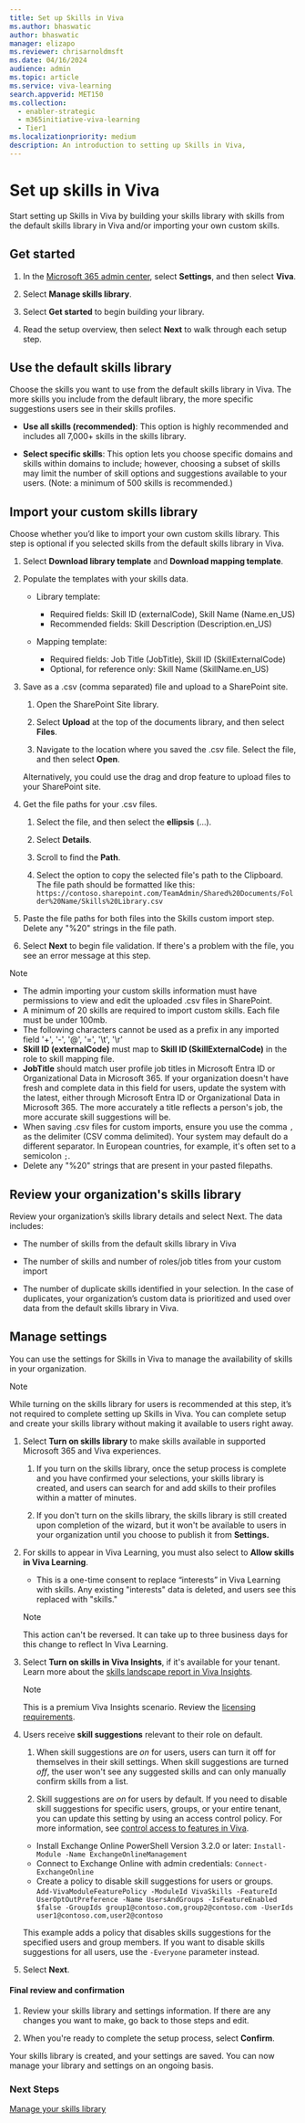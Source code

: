```yaml
---
title: Set up Skills in Viva 
ms.author: bhaswatic
author: bhaswatic
manager: elizapo
ms.reviewer: chrisarnoldmsft
ms.date: 04/16/2024
audience: admin
ms.topic: article
ms.service: viva-learning
search.appverid: MET150
ms.collection:
  - enabler-strategic
  - m365initiative-viva-learning
  - Tier1
ms.localizationpriority: medium
description: An introduction to setting up Skills in Viva, 
---
```


# Set up skills in Viva 

Start setting up Skills in Viva by building your skills library with skills from the default skills library in Viva and/or importing your own custom skills. 

## Get started

1. In the [Microsoft 365 admin center](https://admin.microsoft.com/adminportal/home#/featureexplorer), select **Settings**, and then select **Viva**.  

2. Select **Manage skills library**.  

3. Select **Get started** to begin building your library.  

4. Read the setup overview, then select **Next** to walk through each setup step.

## Use the default skills library 

Choose the skills you want to use from the default skills library in Viva. The more skills you include from the default library, the more specific suggestions users see in their skills profiles. 

- **Use all skills (recommended)**: This option is highly recommended and includes all 7,000+ skills in the skills library.  

- **Select specific skills**: This option lets you choose specific domains and skills within domains to include; however, choosing a subset of skills may limit the number of skill options and suggestions available to your users. (Note: a minimum of 500 skills is recommended.)  

## Import your custom skills library  

Choose whether you’d like to import your own custom skills library. This step is optional if you selected skills from the default skills library in Viva.  

1. Select **Download library template** and **Download mapping template**. 

2. Populate the templates with your skills data.  

   - Library template:  
      - Required fields: Skill ID (externalCode), Skill Name (Name.en_US) 
      - Recommended fields: Skill Description (Description.en_US)  
      
   - Mapping template:  
      - Required fields: Job Title (JobTitle), Skill ID (SkillExternalCode) 
      - Optional, for reference only: Skill Name (SkillName.en_US) 

3. Save as a .csv (comma separated) file and upload to a SharePoint site.  

    1. Open the SharePoint Site library.

    1. Select **Upload** at the top of the documents library, and then select **Files**.  

    1. Navigate to the location where you saved the .csv file. Select the file, and then select **Open**.    

    Alternatively, you could use the drag and drop feature to upload files to your SharePoint site.  

4. Get the file paths for your .csv files. 

    1. Select the file, and then select the **ellipsis** (…).

    2. Select **Details**.  

    3. Scroll to find the **Path**.  

    4. Select the option to copy the selected file's path to the Clipboard. The file path should be formatted like this: `https://contoso.sharepoint.com/TeamAdmin/Shared%20Documents/Folder%20Name/Skills%20Library.csv`

5. Paste the file paths for both files into the Skills custom import step. Delete any "%20" strings in the file path.

6. Select **Next** to begin file validation. If there's a problem with the file, you see an error message at this step.  

> [!NOTE]
> - The admin importing your custom skills information must have permissions to view and edit the uploaded .csv files in SharePoint. 
> - A minimum of 20 skills are required to import custom skills. Each file must be under 100mb. 
> - The following characters cannot be used as a prefix in any imported field '+', '-', '@', '=', '\t', '\r' 
> - **Skill ID (externalCode)** must map to **Skill ID (SkillExternalCode)** in the role to skill mapping file.  
> - **JobTitle** should match user profile job titles in Microsoft Entra ID or Organizational Data in Microsoft 365. If your organization doesn't have fresh and complete data in this field for users, update the system with the latest, either through Microsoft Entra ID or Organizational Data in Microsoft 365. The more accurately a title reflects a person's job, the more accurate skill suggestions will be.  
> - When saving .csv files for custom imports, ensure you use the comma `,` as the delimiter (CSV comma delimited). Your system may default do a different separator. In European countries, for example, it's often set to a semicolon `;`.
> - Delete any "%20" strings that are present in your pasted filepaths. 

## Review your organization's skills library

Review your organization’s skills library details and select Next. The data includes:  

  - The number of skills from the default skills library in Viva  

  - The number of skills and number of roles/job titles from your custom import  

  - The number of duplicate skills identified in your selection.  In the case of duplicates, your organization’s custom data is prioritized and used over data from the default skills library in Viva.

## Manage settings 

You can use the settings for Skills in Viva to manage the availability of skills in your organization. 

  > [!NOTE]
  > While turning on the skills library for users is recommended at this step, it’s not required to complete setting up Skills in Viva. You can complete setup and create your skills library without making it available to users right away.  

1. Select **Turn on skills library** to make skills available in supported Microsoft 365 and Viva experiences.  

    1. If you turn on the skills library, once the setup process is complete and you have confirmed your selections, your skills library is created, and users can search for and add skills to their profiles within a matter of minutes.  

    1. If you don't turn on the skills library, the skills library is still created upon completion of the wizard, but it won't be available to users in your organization until you choose to publish it from **Settings.**

2. For skills to appear in Viva Learning, you must also select to **Allow skills in Viva Learning**.  

   - This is a one-time consent to replace “interests” in Viva Learning with skills. Any existing "interests" data is deleted, and users see this replaced with "skills."

   > [!NOTE]
   > This action can't be reversed. It can take up to three business days for this change to reflect In Viva Learning.  

3. Select **Turn on skills in Viva Insights**, if it's available for your tenant. Learn more about the [skills landscape report in Viva Insights](/viva/insights/advanced/introduction-to-advanced-insights).
   >[!NOTE]
   > This is a premium Viva Insights scenario. Review the [licensing requirements](https://www.microsoft.com/en-us/microsoft-viva/pricing).

4. Users receive **skill suggestions** relevant to their role on default.  

    1. When skill suggestions are *on* for users, users can turn it off for themselves in their skill settings. When skill suggestions are turned *off*, the user won't see any suggested skills and can only manually confirm skills from a list. 

    1. Skill suggestions are *on* for users by default.  If you need to disable skill suggestions for specific users, groups, or your entire tenant, you can update this setting by using an access control policy. For more information, see [control access to features in Viva](../feature-access-management.md).
    
    - Install Exchange Online PowerShell Version 3.2.0 or later:
    `Install-Module -Name ExchangeOnlineManagement`  
    - Connect to Exchange Online with admin credentials: 
    `Connect-ExchangeOnline`
    - Create a policy to disable skill suggestions for users or groups.  
    `Add-VivaModuleFeaturePolicy -ModuleId VivaSkills -FeatureId UserOptOutPreference -Name UsersAndGroups -IsFeatureEnabled $false -GroupIds group1@contoso.com,group2@contoso.com -UserIds user1@contoso.com,user2@contoso`

    This example adds a policy that disables skills suggestions for the specified users and group members. If you want to disable skills suggestions for all users, use the `-Everyone` parameter instead. 

4. Select **Next**. 

#### Final review and confirmation 

1. Review your skills library and settings information. If there are any changes you want to make, go back to those steps and edit.  

2. When you're ready to complete the setup process, select **Confirm**.  

Your skills library is created, and your settings are saved.  You can now manage your library and settings on an ongoing basis.


### Next Steps

[Manage your skills library](manage-skills-library.md)
